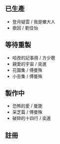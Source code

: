## 已生產

* 登月疑雲 / 我是蠍大人
* 歌回 / 劉佳怡

## 等待重製

* 哈孜的記事冊 / 方少聰
* 親愛的宇宙 / 奕進
* 花園集 / 傅曼殊
* 小丑集 / 傅曼殊

## 製作中

* 恐怖的愛 / 曼旎
* 采芝篇 / 傅曼殊
* 破碎的十四行 / 奕進

## 註冊
